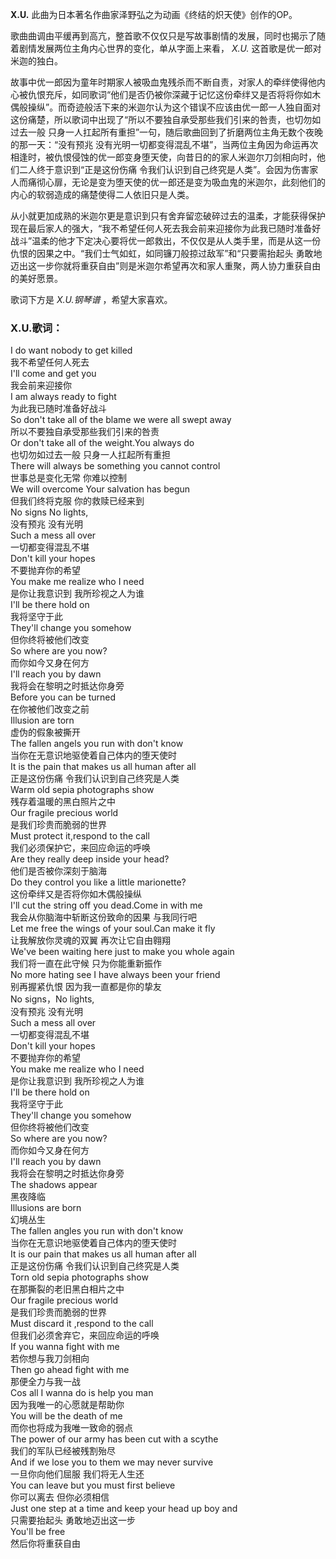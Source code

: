 

**X.U.** 此曲为日本著名作曲家泽野弘之为动画《终结的炽天使》创作的OP。

歌曲曲调由平缓再到高亢，整首歌不仅仅只是写故事剧情的发展，同时也揭示了随着剧情发展两位主角内心世界的变化，单从字面上来看， _X.U._
这首歌是优一郎对米迦的独白。

故事中优一郎因为童年时期家人被吸血鬼残杀而不断自责，对家人的牵绊使得他内心被仇恨充斥，如同歌词“他们是否仍被你深藏于记忆这份牵绊又是否将将你如木偶般操纵”。而奇迹般活下来的米迦尔认为这个错误不应该由优一郎一人独自面对这份痛楚，所以歌词中出现了“所以不要独自承受那些我们引来的咎责，也切勿如过去一般
只身一人扛起所有重担”一句，随后歌曲回到了折磨两位主角无数个夜晚的那一天：“没有预兆
没有光明一切都变得混乱不堪”，当两位主角因为命运再次相逢时，被仇恨侵蚀的优一郎变身堕天使，向昔日的的家人米迦尔刀剑相向时，他们二人终于意识到“正是这份伤痛
令我们认识到自己终究是人类”。会因为伤害家人而痛彻心扉，无论是变为堕天使的优一郎还是变为吸血鬼的米迦尔，此刻他们的内心的软弱造成的痛楚使得二人依旧只是人类。

从小就更加成熟的米迦尔更是意识到只有舍弃留恋破碎过去的温柔，才能获得保护现在最后家人的强大，“我不希望任何人死去我会前来迎接你为此我已随时准备好战斗”温柔的他才下定决心要将优一郎救出，不仅仅是从人类手里，而是从这一份仇恨的因果之中。“我们士气如虹，如同镰刀般掠过敌军”和“只要需抬起头
勇敢地迈出这一步你就将重获自由”则是米迦尔希望再次和家人重聚，两人协力重获自由的美好愿景。

歌词下方是 _X.U.钢琴谱_ ，希望大家喜欢。

### X.U.歌词：

I do want nobody to get killed  
我不希望任何人死去  
I'll come and get you  
我会前来迎接你  
I am always ready to fight  
为此我已随时准备好战斗  
So don't take all of the blame we were all swept away  
所以不要独自承受那些我们引来的咎责  
Or don't take all of the weight.You always do  
也切勿如过去一般 只身一人扛起所有重担  
There will always be something you cannot control  
世事总是变化无常 你难以控制  
We will overcome Your salvation has begun  
但我们终将克服 你的救赎已经来到  
No signs No lights,  
没有预兆 没有光明  
Such a mess all over  
一切都变得混乱不堪  
Don't kill your hopes  
不要抛弃你的希望  
You make me realize who I need  
是你让我意识到 我所珍视之人为谁  
I'll be there hold on  
我将坚守于此  
They'll change you somehow  
但你终将被他们改变  
So where are you now?  
而你如今又身在何方  
I'll reach you by dawn  
我将会在黎明之时抵达你身旁  
Before you can be turned  
在你被他们改变之前  
Illusion are torn  
虚伪的假象被撕开  
The fallen angels you run with don't know  
当你在无意识地驱使着自己体内的堕天使时  
It is the pain that makes us all human after all  
正是这份伤痛 令我们认识到自己终究是人类  
Warm old sepia photographs show  
残存着温暖的黑白照片之中  
Our fragile precious world  
是我们珍贵而脆弱的世界  
Must protect it,respond to the call  
我们必须保护它，来回应命运的呼唤  
Are they really deep inside your head?  
他们是否被你深刻于脑海  
Do they control you like a little marionette?  
这份牵绊又是否将你如木偶般操纵  
I'll cut the string off you dead.Come in with me  
我会从你脑海中斩断这份致命的因果 与我同行吧  
Let me free the wings of your soul.Can make it fly  
让我解放你灵魂的双翼 再次让它自由翱翔  
We've been waiting here just to make you whole again  
我们将一直在此守候 只为你能重新振作  
No more hating see I have always been your friend  
别再握紧仇恨 因为我一直都是你的挚友  
No signs，No lights,  
没有预兆 没有光明  
Such a mess all over  
一切都变得混乱不堪  
Don't kill your hopes  
不要抛弃你的希望  
You make me realize who I need  
是你让我意识到 我所珍视之人为谁  
I'll be there hold on  
我将坚守于此  
They'll change you somehow  
但你终将被他们改变  
So where are you now?  
而你如今又身在何方  
I'll reach you by dawn  
我将会在黎明之时抵达你身旁  
The shadows appear  
黑夜降临  
Illusions are born  
幻境丛生  
The fallen angles you run with don't know  
当你在无意识地驱使着自己体内的堕天使时  
It is our pain that makes us all human after all  
正是这份伤痛 令我们认识到自己终究是人类  
Torn old sepia photographs show  
在那撕裂的老旧黑白相片之中  
Our fragile precious world  
是我们珍贵而脆弱的世界  
Must discard it ,respond to the call  
但我们必须舍弃它，来回应命运的呼唤  
If you wanna fight with me  
若你想与我刀剑相向  
Then go ahead fight with me  
那便全力与我一战  
Cos all I wanna do is help you man  
因为我唯一的心愿就是帮助你  
You will be the death of me  
而你也将成为我唯一致命的弱点  
The power of our army has been cut with a scythe  
我们的军队已经被残割殆尽  
And if we lose you to them we may never survive  
一旦你向他们屈服 我们将无人生还  
You can leave but you must first believe  
你可以离去 但你必须相信  
Just one step at a time and keep your head up boy and  
只需要抬起头 勇敢地迈出这一步  
You'll be free  
然后你将重获自由

